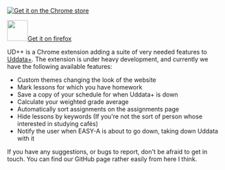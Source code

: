 [![Get it on the Chrome store](https://developer.chrome.com/webstore/images/ChromeWebStore_BadgeWBorder_v2_340x96.png)](https://chrome.google.com/webstore/detail/ud%2B%2B/pmlnbmnelhhofakfihcfjiemklhncdin)

<a href="https://github.com/Benjadahl/UDPlus-Plus/raw/gh-pages/releases/UDPlus-Plus-1.8.0-Firefox.xpi"><img src="https://www.mozilla.org/media/img/styleguide/identity/firefox/guidelines-logo.7ea045a4e288.png" width="48">Get it on firefox</a>

UD++ is a Chrome extension adding a suite of very needed features to [Uddata+](https://www.uddataplus.dk). The extension is under heavy development, and currently we have the following available features:

* Custom themes changing the look of the website
* Mark lessons for which you have homework
* Save a copy of your schedule for when Uddata+ is down
* Calculate your weighted grade average
* Automatically sort assignments on the assignments page
* Hide lessons by keywords (If you're not the sort of person whose interested in studying cafés)
* Notify the user when EASY-A is about to go down, taking down Uddata with it

If you have any suggestions, or bugs to report, don't be afraid to get in touch. You can find our GitHub page rather easily from here I think.
